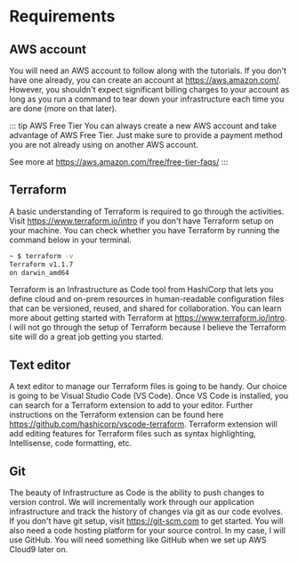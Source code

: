 # Requirements

## AWS account

You will need an AWS account to follow along with the tutorials. If you don't have one already, you can create an account at https://aws.amazon.com/. However, you shouldn't expect significant billing charges to your account as long as you run a command to tear down your infrastructure each time you are done (more on that later).

::: tip AWS Free Tier
You can always create a new AWS account and take advantage of AWS Free Tier. Just make sure to provide a payment method you are not already using on another AWS account.

See more at https://aws.amazon.com/free/free-tier-faqs/
:::

## Terraform

A basic understanding of Terraform is required to go through the activities. Visit https://www.terraform.io/intro if you don't have Terraform setup on your machine. You can check whether you have Terraform by running the command below in your terminal.

```bash
~ $ terraform -v
Terraform v1.1.7
on darwin_amd64
```

Terraform is an Infrastructure as Code tool from HashiCorp that lets you define cloud and on-prem resources in human-readable configuration files that can be versioned, reused, and shared for collaboration. You can learn more about getting started with Terraform at https://www.terraform.io/intro. I will not go through the setup of Terraform because I believe the Terraform site will do a great job getting you started.

## Text editor

A text editor to manage our Terraform files is going to be handy. Our choice is going to be Visual Studio Code (VS Code). Once VS Code is installed, you can search for a Terraform extension to add to your editor. Further instructions on the Terraform extension can be found here https://github.com/hashicorp/vscode-terraform. Terraform extension will add editing features for Terraform files such as syntax highlighting, Intellisense, code formatting, etc.

## Git

The beauty of  Infrastructure as Code is the ability to push changes to version control. We will incrementally work through our application infrastructure and track the history of changes via git as our code evolves. If you don't have git setup, visit https://git-scm.com to get started. You will also need a code hosting platform for your source control. In my case, I will use GitHub. You will need something like GitHub when we set up AWS Cloud9 later on.